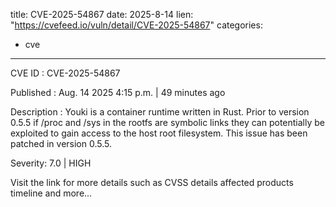  
title: CVE-2025-54867
date: 2025-8-14
lien: "https://cvefeed.io/vuln/detail/CVE-2025-54867"
categories:
  - cve
---

CVE ID : CVE-2025-54867

Published :  Aug. 14
2025
4:15 p.m. | 49 minutes ago

Description : Youki is a container runtime written in Rust. Prior to version 0.5.5
if /proc and /sys in the rootfs are symbolic links
they can potentially be exploited to gain access to the host root filesystem. This issue has been patched in version 0.5.5.

Severity: 7.0 | HIGH

Visit the link for more details
such as CVSS details
affected products
timeline
and more...
